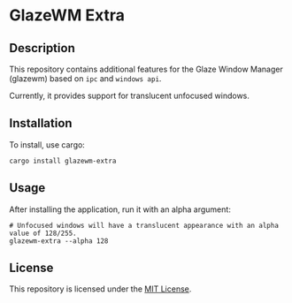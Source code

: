 # GlazeWM Extra

## Description

This repository contains additional features for the Glaze Window Manager (glazewm) based on `ipc` and `windows api`. 

Currently, it provides support for translucent unfocused windows.

## Installation
To install, use cargo:
```shell
cargo install glazewm-extra
```

## Usage

After installing the application, run it with an alpha argument:
```shell
# Unfocused windows will have a translucent appearance with an alpha value of 128/255.
glazewm-extra --alpha 128
```

## License

This repository is licensed under the [MIT License](LICENSE).


